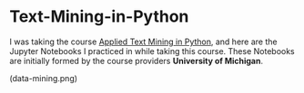 # Text-Mining-in-Python

I was taking the course [Applied Text Mining in Python](https://www.coursera.org/learn/python-text-mining), and here are the Jupyter Notebooks I practiced in while taking this course. These Notebooks are initially formed by the course providers **University of Michigan**.

(data-mining.png)
